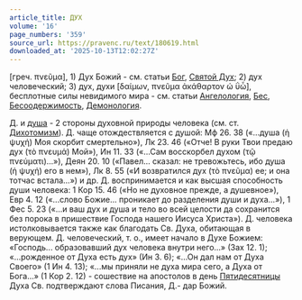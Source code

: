 ```yaml
---
article_title: ДУХ
volume: '16'
page_numbers: '359'
source_url: https://pravenc.ru/text/180619.html
downloaded_at: '2025-10-13T12:02:27Z'
---
```


[греч. πνεῦμα], 1) Дух Божий - см. статьи [Бог](https://pravenc.ru/text/Бог.html), [Святой Дух](<https://pravenc.ru/text/Святой Дух.html>); 2) дух человеческий; 3) дух, духи [δαίμων, πνεῦμα ἀκάθαρτον ώ ΰὦ], бесплотные силы невидимого мира - см. статьи [Ангелология](https://pravenc.ru/text/Ангелология.html), [Бес](https://pravenc.ru/text/Бес.html), [Бесоодержимость](https://pravenc.ru/text/Бесоодержимость.html), [Демонология](https://pravenc.ru/text/Демонология.html).

Д. и [душа](https://pravenc.ru/text/душа.html) - 2 стороны духовной природы человека (см. ст. [Дихотомизм](https://pravenc.ru/text/Дихотомизм.html)). Д. чаще отождествляется с душой: Мф 26. 38 («...душа (ἡ ψυχή) Моя скорбит смертельно»), Лк 23. 46 («Отче! В руки Твои предаю дух (τὸ πνευμά) Мой»), Ин 11. 33 («...Сам восскорбел духом (τῷ πνεύματι)...»), Деян 20. 10 («Павел... сказал: не тревожьтесь, ибо душа (ἡ ψυχή) его в нем»), Лк 8. 55 («И возвратился дух (τὸ πνεῦμα) ее; и она тотчас встала...») и др. Д. воспринимается и как высшая способность души человека: 1 Кор 15. 46 («Но не духовное прежде, а душевное»), Евр 4. 12 («...слово Божие... проникает до разделения души и духа...»), 1 Фес 5. 23 («...и ваш дух и душа и тело во всей целости да сохранится без порока в пришествие Господа нашего Иисуса Христа»). Д. человека истолковывается также как благодать Св. Духа, обитающая в верующем. Д. человеческий, т. о., имеет начало в Духе Божием: «Господь... образовавший дух человека внутри него...» (Зах 12. 1); «...рожденное от Духа есть дух» (Ин 3. 6); «...Он дал нам от Духа Своего» (1 Ин 4. 13); «...мы приняли не духа мира сего, а Духа от Бога...» (1 Кор 2. 12) - сошествие на апостолов в день [Пятидесятницы](https://pravenc.ru/text/Пятидесятницы.html) Духа Св. подтверждают слова Писания, Д.- дар Божий.
